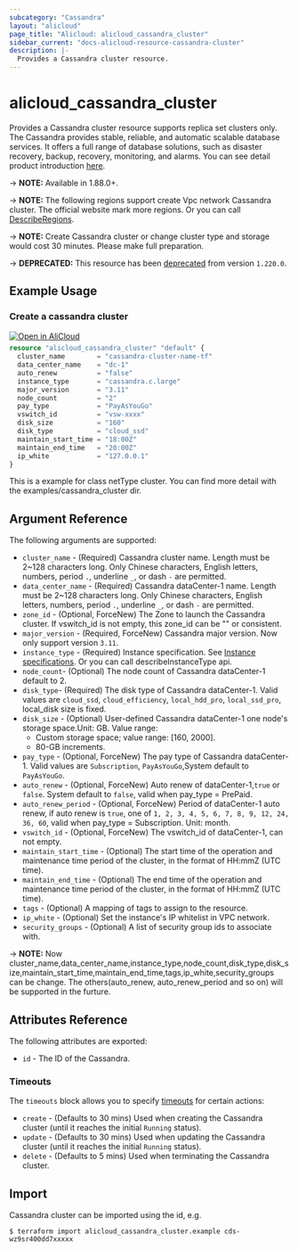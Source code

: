 ```yaml
---
subcategory: "Cassandra"
layout: "alicloud"
page_title: "Alicloud: alicloud_cassandra_cluster"
sidebar_current: "docs-alicloud-resource-cassandra-cluster"
description: |-
  Provides a Cassandra cluster resource.
---
```


# alicloud\_cassandra\_cluster

Provides a Cassandra cluster resource supports replica set clusters only. The Cassandra provides stable, reliable, and automatic scalable database services. 
It offers a full range of database solutions, such as disaster recovery, backup, recovery, monitoring, and alarms.
You can see detail product introduction [here](https://www.alibabacloud.com/help/product/49055.htm).

-> **NOTE:**  Available in 1.88.0+.

-> **NOTE:**  The following regions support create Vpc network Cassandra cluster.
The official website mark more regions. Or you can call [DescribeRegions](https://help.aliyun.com/document_detail/157540.html).

-> **NOTE:**  Create Cassandra cluster or change cluster type and storage would cost 30 minutes. Please make full preparation.

-> **DEPRECATED:**  This resource has been [deprecated](https://www.alibabacloud.com/help/en/apsaradb-for-cassandra/latest/cassandra-delisting-notice) from version `1.220.0`.

## Example Usage

### Create a cassandra cluster

<div style="display: block;margin-bottom: 40px;"><div class="oics-button" style="float: right;position: absolute;margin-bottom: 10px;">
  <a href="https://api.aliyun.com/api-tools/terraform?resource=alicloud_cassandra_cluster&exampleId=7b0f2930-a494-5be6-a564-c86f696157fb24d49271&activeTab=example&spm=docs.r.cassandra_cluster.0.7b0f2930a4&intl_lang=EN_US" target="_blank">
    <img alt="Open in AliCloud" src="https://img.alicdn.com/imgextra/i1/O1CN01hjjqXv1uYUlY56FyX_!!6000000006049-55-tps-254-36.svg" style="max-height: 44px; max-width: 100%;">
  </a>
</div></div>

```terraform
resource "alicloud_cassandra_cluster" "default" {
  cluster_name        = "cassandra-cluster-name-tf"
  data_center_name    = "dc-1"
  auto_renew          = "false"
  instance_type       = "cassandra.c.large"
  major_version       = "3.11"
  node_count          = "2"
  pay_type            = "PayAsYouGo"
  vswitch_id          = "vsw-xxxx"
  disk_size           = "160"
  disk_type           = "cloud_ssd"
  maintain_start_time = "18:00Z"
  maintain_end_time   = "20:00Z"
  ip_white            = "127.0.0.1"
}
```

This is a example for class netType cluster. You can find more detail with the examples/cassandra_cluster dir.

## Argument Reference

The following arguments are supported:

* `cluster_name` - (Required) Cassandra cluster name. Length must be 2~128 characters long. Only Chinese characters, English letters, numbers, period `.`, underline `_`, or dash `-` are permitted. 
* `data_center_name` - (Required) Cassandra dataCenter-1 name. Length must be 2~128 characters long. Only Chinese characters, English letters, numbers, period `.`, underline `_`, or dash `-` are permitted. 
* `zone_id` - (Optional, ForceNew) The Zone to launch the Cassandra cluster. If vswitch_id is not empty, this zone_id can be "" or consistent.
* `major_version` - (Required, ForceNew) Cassandra major version. Now only support version `3.11`.
* `instance_type` - (Required) Instance specification. See [Instance specifications](https://help.aliyun.com/document_detail/157445.html). Or you can call describeInstanceType api.
* `node_count`- (Optional) The node count of Cassandra dataCenter-1 default to 2. 
* `disk_type`-  (Required) The disk type of Cassandra dataCenter-1. Valid values are `cloud_ssd`, `cloud_efficiency`, `local_hdd_pro`, `local_ssd_pro`, local_disk size is fixed.
* `disk_size` -  (Optional) User-defined Cassandra dataCenter-1 one node's storage space.Unit: GB. Value range:
  - Custom storage space; value range: [160, 2000].
  - 80-GB increments. 
* `pay_type` - (Optional, ForceNew) The pay type of Cassandra dataCenter-1. Valid values are `Subscription`, `PayAsYouGo`,System default to `PayAsYouGo`.
* `auto_renew` - (Optional, ForceNew) Auto renew of dataCenter-1,`true` or `false`. System default to `false`, valid when pay_type = PrePaid.
* `auto_renew_period` - (Optional, ForceNew) Period of dataCenter-1 auto renew, if auto renew is `true`, one of `1, 2, 3, 4, 5, 6, 7, 8, 9, 12, 24, 36, 60`, valid when pay_type = Subscription. Unit: month.
* `vswitch_id` - (Optional, ForceNew) The vswitch_id of dataCenter-1, can not empty.
* `maintain_start_time` - (Optional) The start time of the operation and maintenance time period of the cluster, in the format of HH:mmZ (UTC time).
* `maintain_end_time` - (Optional) The end time of the operation and maintenance time period of the cluster, in the format of HH:mmZ (UTC time).
* `tags` - (Optional) A mapping of tags to assign to the resource.
* `ip_white` - (Optional) Set the instance's IP whitelist in VPC network.
* `security_groups` - (Optional)  A list of security group ids to associate with.

-> **NOTE:** Now cluster_name,data_center_name,instance_type,node_count,disk_type,disk_size,maintain_start_time,maintain_end_time,tags,ip_white,security_groups can be change. The others(auto_renew, auto_renew_period and so on) will be supported in the furture.

## Attributes Reference

The following attributes are exported:

* `id` - The ID of the Cassandra.

### Timeouts

The `timeouts` block allows you to specify [timeouts](https://www.terraform.io/docs/configuration-0-11/resources.html#timeouts) for certain actions:

* `create` - (Defaults to 30 mins) Used when creating the Cassandra cluster (until it reaches the initial `Running` status). 
* `update` - (Defaults to 30 mins) Used when updating the Cassandra cluster (until it reaches the initial `Running` status). 
* `delete` - (Defaults to 5 mins) Used when terminating the Cassandra cluster. 

## Import

Cassandra cluster can be imported using the id, e.g.

```shell
$ terraform import alicloud_cassandra_cluster.example cds-wz9sr400dd7xxxxx
```
